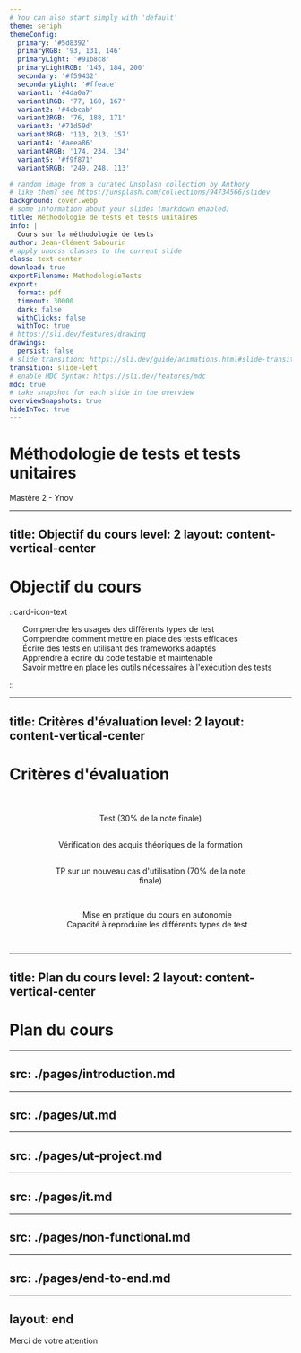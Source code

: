 ```yaml
---
# You can also start simply with 'default'
theme: seriph
themeConfig:
  primary: '#5d8392'
  primaryRGB: '93, 131, 146'
  primaryLight: '#91b8c8'
  primaryLightRGB: '145, 184, 200'
  secondary: '#f59432'
  secondaryLight: '#ffeace'
  variant1: '#4da0a7'
  variant1RGB: '77, 160, 167'
  variant2: '#4cbcab'
  variant2RGB: '76, 188, 171'
  variant3: '#71d59d'
  variant3RGB: '113, 213, 157'
  variant4: '#aeea86'
  variant4RGB: '174, 234, 134'
  variant5: '#f9f871'
  variant5RGB: '249, 248, 113'

# random image from a curated Unsplash collection by Anthony
# like them? see https://unsplash.com/collections/94734566/slidev
background: cover.webp
# some information about your slides (markdown enabled)
title: Méthodologie de tests et tests unitaires
info: |
  Cours sur la méthodologie de tests
author: Jean-Clément Sabourin
# apply unocss classes to the current slide
class: text-center
download: true
exportFilename: MethodologieTests
export:
  format: pdf
  timeout: 30000
  dark: false
  withClicks: false
  withToc: true
# https://sli.dev/features/drawing
drawings:
  persist: false
# slide transition: https://sli.dev/guide/animations.html#slide-transitions
transition: slide-left
# enable MDC Syntax: https://sli.dev/features/mdc
mdc: true
# take snapshot for each slide in the overview
overviewSnapshots: true
hideInToc: true
---
```


# Méthodologie de tests et tests unitaires

Mastère 2 - Ynov

<!--
The last comment block of each slide will be treated as slide notes. It will be visible and editable in Presenter Mode along with the slide. [Read more in the docs](https://sli.dev/guide/syntax.html#notes)
-->

---
title: Objectif du cours
level: 2
layout: content-vertical-center
---

# Objectif du cours

::card-icon-text

- <mdi-head-cog class="mx-2"/> Comprendre les usages des différents types de test
- <mdi-pencil class="mx-2"/> Comprendre comment mettre en place des tests efficaces
- <mdi-check class="mx-2" /> Écrire des tests en utilisant des frameworks adaptés
- <mdi-book-open-page-variant class="mx-2"/> Apprendre à écrire du code testable et maintenable
- <mdi-magnify class="mx-2"/> Savoir mettre en place les outils nécessaires à l'exécution des tests

::

---
title: Critères d'évaluation
level: 2
layout: content-vertical-center
---

# Critères d'évaluation

<div class="content">
    <div id="test" class="process">
        <div class="head">Test (30% de la note finale)</div>
        <div class="description">Vérification des acquis théoriques de la formation</div>
    </div>

<div id="tp" class="process">
        <div class="head">TP sur un nouveau cas d'utilisation (70% de la note finale)</div>
        <div class="description"> 
            <ul>
                <li>Mise en pratique du cours en autonomie</li>
                <li>Capacité à reproduire les différents types de test</li>
            </ul>
        </div>
    </div>
</div>

<style>
    .content {
        padding-top: 20px;
        display: flex;
        justify-content: space-around !important;
        flex-wrap: wrap;
        width: 100%;
        align-items: center;
    }
    .process {
        width: 70%;
        display: flex;
        flex-direction: column;
        align-items: center;
        text-align: center;
    }

    .head, .description {
        padding-top: 15px;
        padding-bottom: 15px;
        width: 100%;
    }

    ul {
        list-style-type: none;
    }

    #test .head {
        background-color: var(--slidev-theme-primary);
    }
    #test .description {
        background-color: var(--slidev-theme-primaryLight);
    }

    #tp .head {
        background-color: var(--slidev-theme-secondary);
    }
    #tp .description {
        background-color: var(--slidev-theme-secondaryLight);
    }
</style>

---
title: Plan du cours
level: 2
layout: content-vertical-center
---

# Plan du cours

<Toc maxDepth="1"/>

---
src: ./pages/introduction.md
---

---
src: ./pages/ut.md
---

---
src: ./pages/ut-project.md
---

---
src: ./pages/it.md
---

---
src: ./pages/non-functional.md
---

---
src: ./pages/end-to-end.md
---

---
layout: end
---

Merci de votre attention
